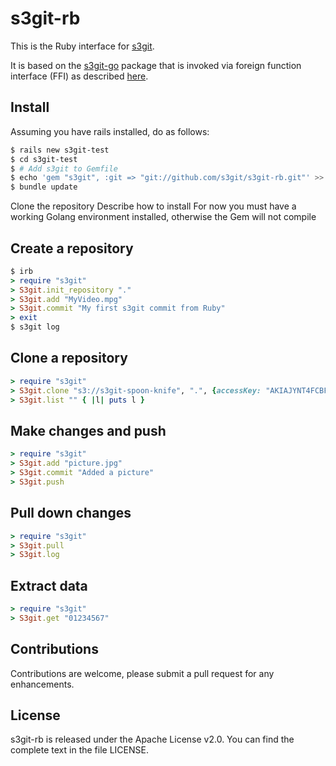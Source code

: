s3git-rb
========

This is the Ruby interface for [s3git](https://github.com/s3git/s3git).

It is based on the [s3git-go](https://github.com/s3git/s3git-go) package that is invoked via foreign function interface (FFI) as described [here](https://github.com/ffi/ffi).

Install
-------

Assuming you have rails installed, do as follows:

```sh
$ rails new s3git-test
$ cd s3git-test
$ # Add s3git to Gemfile
$ echo 'gem "s3git", :git => "git://github.com/s3git/s3git-rb.git"' >> Gemfile
$ bundle update
```

Clone the repository
Describe how to install
For now you must have a working Golang environment installed, otherwise the Gem will not compile

Create a repository
-------------------

```rb
$ irb
> require "s3git"
> S3git.init_repository "."
> S3git.add "MyVideo.mpg"
> S3git.commit "My first s3git commit from Ruby"
> exit
$ s3git log
```

Clone a repository
------------------

```rb
> require "s3git"
> S3git.clone "s3://s3git-spoon-knife", ".", {accessKey: "AKIAJYNT4FCBFWDQPERQ", secretKey: "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"}
> S3git.list "" { |l| puts l } 
```

Make changes and push
---------------------

```rb
> require "s3git"
> S3git.add "picture.jpg"
> S3git.commit "Added a picture"
> S3git.push
```

Pull down changes
-----------------

```rb
> require "s3git"
> S3git.pull
> S3git.log
```

Extract data
------------

```rb
> require "s3git"
> S3git.get "01234567"
```

Contributions
-------------

Contributions are welcome, please submit a pull request for any enhancements.

License
-------

s3git-rb is released under the Apache License v2.0. You can find the complete text in the file LICENSE.
